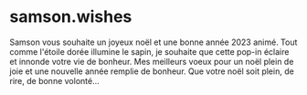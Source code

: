 # samson.wishes
Samson vous souhaite un joyeux noël et une bonne année 2023 animé. Tout comme l'étoile dorée illumine le sapin, je souhaite que cette pop-in éclaire et innonde votre vie de bonheur. Mes meilleurs voeux pour un noël plein de joie et une nouvelle année remplie de bonheur. Que votre noël soit plein, de rire, de bonne volonté...
